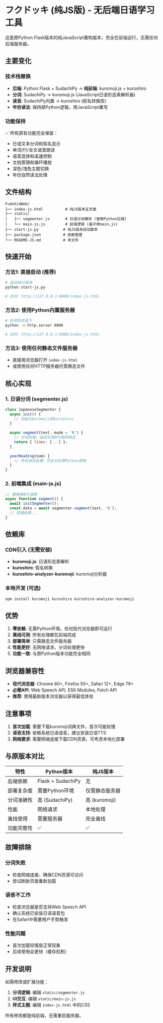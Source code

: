# フクドッキ (纯JS版) - 无后端日语学习工具

这是原Python Flask版本的纯JavaScript重构版本，完全在前端运行，无需任何后端服务器。

## 主要变化

### 技术栈替换
- **后端**: Python Flask + SudachiPy → **纯前端**: kuromoji.js + kuroshiro
- **分词**: SudachiPy → kuromoji.js (JavaScript日语形态素解析器)
- **读音**: SudachiPy内置 → kuroshiro (假名转换库)
- **年份读法**: 保持原Python逻辑，用JavaScript重写

### 功能保持
✅ 所有原有功能完全保留：
- 日语文本分词和假名显示
- 单词/行/全文语音朗读
- 语音选择和语速控制
- 文档管理和循环播放
- 深色/浅色主题切换
- 年份自然读法处理

## 文件结构

```
Fudoki4Web/
├── index-js.html          # 纯JS版本主页面
├── static/
│   ├── segmenter.js       # 日语分词模块 (替换Python后端)
│   └── main-js.js         # 前端逻辑 (基于原main.js)
├── start-js.py           # 纯JS版本启动脚本
├── package.json          # 依赖管理
└── README-JS.md          # 本文件
```

## 快速开始

### 方法1: 直接启动 (推荐)
```bash
# 启动纯JS版本
python start-js.py

# 访问: http://127.0.0.1:8000/index-js.html
```

### 方法2: 使用Python内置服务器
```bash
# 在项目目录下
python -m http.server 8000

# 访问: http://127.0.0.1:8000/index-js.html
```

### 方法3: 使用任何静态文件服务器
- 直接用浏览器打开 `index-js.html`
- 或使用任何HTTP服务器托管静态文件

## 核心实现

### 1. 日语分词 (segmenter.js)
```javascript
class JapaneseSegmenter {
  async init() {
    // 初始化kuromoji和kuroshiro
  }
  
  async segment(text, mode = 'B') {
    // 分词处理，返回与原API相同格式
    return { lines: [...] };
  }
  
  yearReading(num) {
    // 年份读法处理，完全对应原Python逻辑
  }
}
```

### 2. 前端集成 (main-js.js)
```javascript
// 替换原API调用
async function segment() {
  await initSegmenter();
  const data = await segmenter.segment(text, 'B');
  // 处理结果...
}
```

## 依赖库

### CDN引入 (无需安装)
- **kuromoji.js**: 日语形态素解析
- **kuroshiro**: 假名转换
- **kuroshiro-analyzer-kuromoji**: kuromoji分析器

### 本地开发 (可选)
```bash
npm install kuromoji kuroshiro kuroshiro-analyzer-kuromoji
```

## 优势

1. **零依赖**: 无需Python环境，任何现代浏览器即可运行
2. **离线可用**: 所有处理都在前端完成
3. **部署简单**: 只需静态文件服务器
4. **性能更好**: 无网络请求，分词处理更快
5. **功能一致**: 与原Python版本功能完全相同

## 浏览器兼容性

- **现代浏览器**: Chrome 60+, Firefox 55+, Safari 12+, Edge 79+
- **必需API**: Web Speech API, ES6 Modules, Fetch API
- **推荐**: 使用最新版本浏览器以获得最佳体验

## 注意事项

1. **首次加载**: 需要下载kuromoji词典文件，首次可能较慢
2. **语音支持**: 依赖系统日语语音，建议安装日语TTS
3. **网络要求**: 需要网络连接下载CDN资源，可考虑本地化部署

## 与原版本对比

| 特性 | Python版本 | 纯JS版本 |
|------|------------|----------|
| 后端依赖 | Flask + SudachiPy | 无 |
| 部署复杂度 | 需要Python环境 | 仅需静态服务器 |
| 分词准确性 | 高 (SudachiPy) | 高 (kuromoji) |
| 性能 | 网络请求 | 本地处理 |
| 离线使用 | 需要服务器 | 完全离线 |
| 功能完整性 | ✅ | ✅ |

## 故障排除

### 分词失败
- 检查网络连接，确保CDN资源可访问
- 尝试刷新页面重新加载

### 语音不工作
- 检查浏览器是否支持Web Speech API
- 确认系统已安装日语语音包
- 在Safari中需要用户手势触发

### 性能问题
- 首次加载较慢是正常现象
- 后续使用会更快（缓存机制）

## 开发说明

如需修改或扩展功能：

1. **分词逻辑**: 编辑 `static/segmenter.js`
2. **UI交互**: 编辑 `static/main-js.js`  
3. **样式主题**: 编辑 `index-js.html` 中的CSS

所有修改都是纯前端，无需重启服务器。
